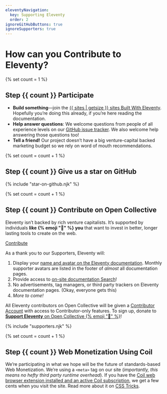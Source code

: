```yaml
---
eleventyNavigation:
  key: Supporting Eleventy
  order: 2
ignoreGitHubButtons: true
ignoreSupporters: true
---
```

# How can you Contribute to Eleventy?

{% set count = 1 %}
## <span class="numberflag"><span class="sr-only">Step</span> {{ count }}</span> Participate

* **Build something**—join the [{{ sites | getsize }} sites Built With Eleventy](/docs/sites/). Hopefully you’re doing this already, if you’re here reading the documentation.
* **Help answer questions**: We welcome questions from people of all experience levels on our [GitHub issue tracker](https://github.com/11ty/eleventy/issues). We also welcome help answering those questions too!
* **Tell a friend!** Our project doesn’t have a big venture-capital backed marketing budget so we rely on word of mouth recommendations.

{% set count = count + 1 %}
## <span class="numberflag"><span class="sr-only">Step</span> {{ count }}</span> Give us a star on GitHub

{% include "star-on-github.njk" %}

{% set count = count + 1 %}
## <span class="numberflag"><span class="sr-only">Step</span> {{ count }}</span> Contribute on Open Collective

Eleventy isn’t backed by rich venture capitalists. It’s supported by individuals <strong>like {% emoji "👋" %} <span class="nowrap" data-investors-avatar="prepend">you</span></strong> that want to invest in better, longer lasting tools to create on the web.

<div class="lo" style="--lo-margin-h: 1em; --lo-margin-v: .5em">
    <div class="lo-c">
        <a href="https://opencollective.com/11ty" class="btn-primary btn-primary-sm btn-inline benchnine rainbow-active rainbow-active-noanim elv-externalexempt">Contribute</a>
    </div>
    <div class="lo-c" style="flex-basis: 30em">

As a thank you to our Supporters, Eleventy will:

1. Display your [name and avatar on the Eleventy documentation](/docs/supporters/). Monthly supporter avatars are listed in the footer of _almost_ all documentation pages.
1. Provide access to <a href="/docs/search/">on-site documentation Search</a>!
1. No advertisements, tag managers, or third party trackers on Eleventy documentation pages. (Okay, everyone gets this)
1. <em>More to come!</em>
<!-- 1. **Future Roadmap** Access to documentation offline (Progressive Web App). -->

</div><!-- /lo-c --></div><!-- /lo -->

All Eleventy contributors on Open Collective will be given a <a href="/docs/account/">Contributor Account</a> with access to Contributor-only features. To sign up, donate to <a href="https://opencollective.com/11ty"><strong>Support Eleventy</strong> on Open Collective {% emoji "🎁" %}</a>!

{% include "supporters.njk" %}

{% set count = count + 1 %}
## <span class="numberflag"><span class="sr-only">Step</span> {{ count }}</span> Web Monetization Using Coil

We’re participating in what we hope will be the future of standards-based Web Monetization. We’re using a `<meta>` tag on our site (_importantly, this means no hefty third party runtime overhead_). If you have the [Coil web browser extension installed and an active Coil subscription](https://coil.com/), we get a few cents when you visit the site. Read more about it on [CSS Tricks](https://css-tricks.com/site-monetization-with-coil-and-removing-ads-for-supporters/).
